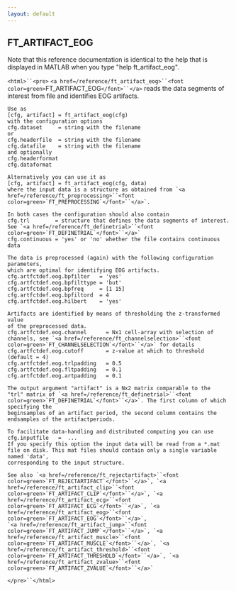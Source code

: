 ```yaml
---
layout: default
---
```


##  FT_ARTIFACT_EOG

Note that this reference documentation is identical to the help that is displayed in MATLAB when you type "help ft_artifact_eog".

`<html>``<pre>`
    `<a href=/reference/ft_artifact_eog>``<font color=green>`FT_ARTIFACT_EOG`</font>``</a>` reads the data segments of interest from file and
    identifies EOG artifacts.
 
    Use as
    [cfg, artifact] = ft_artifact_eog(cfg)
    with the configuration options
    cfg.dataset     = string with the filename
    or
    cfg.headerfile  = string with the filename
    cfg.datafile    = string with the filename
    and optionally
    cfg.headerformat
    cfg.dataformat
 
    Alternatively you can use it as
    [cfg, artifact] = ft_artifact_eog(cfg, data)
    where the input data is a structure as obtained from `<a href=/reference/ft_preprocessing>``<font color=green>`FT_PREPROCESSING`</font>``</a>`.
 
    In both cases the configuration should also contain
    cfg.trl        = structure that defines the data segments of interest. See `<a href=/reference/ft_definetrial>``<font color=green>`FT_DEFINETRIAL`</font>``</a>`
    cfg.continuous = 'yes' or 'no' whether the file contains continuous data
 
    The data is preprocessed (again) with the following configuration parameters,
    which are optimal for identifying EOG artifacts.
    cfg.artfctdef.eog.bpfilter   = 'yes'
    cfg.artfctdef.eog.bpfilttype = 'but'
    cfg.artfctdef.eog.bpfreq     = [1 15]
    cfg.artfctdef.eog.bpfiltord  = 4
    cfg.artfctdef.eog.hilbert    = 'yes'
 
    Artifacts are identified by means of thresholding the z-transformed value
    of the preprocessed data.
    cfg.artfctdef.eog.channel      = Nx1 cell-array with selection of channels, see `<a href=/reference/ft_channelselection>``<font color=green>`FT_CHANNELSELECTION`</font>``</a>` for details
    cfg.artfctdef.eog.cutoff       = z-value at which to threshold (default = 4)
    cfg.artfctdef.eog.trlpadding   = 0.5
    cfg.artfctdef.eog.fltpadding   = 0.1
    cfg.artfctdef.eog.artpadding   = 0.1
 
    The output argument "artifact" is a Nx2 matrix comparable to the
    "trl" matrix of `<a href=/reference/ft_definetrial>``<font color=green>`FT_DEFINETRIAL`</font>``</a>`. The first column of which specifying the
    beginsamples of an artifact period, the second column contains the
    endsamples of the artifactperiods.
 
    To facilitate data-handling and distributed computing you can use
    cfg.inputfile   =  ...
    If you specify this option the input data will be read from a *.mat
    file on disk. This mat files should contain only a single variable named 'data',
    corresponding to the input structure.
 
    See also `<a href=/reference/ft_rejectartifact>``<font color=green>`FT_REJECTARTIFACT`</font>``</a>`, `<a href=/reference/ft_artifact_clip>``<font color=green>`FT_ARTIFACT_CLIP`</font>``</a>`, `<a href=/reference/ft_artifact_ecg>``<font color=green>`FT_ARTIFACT_ECG`</font>``</a>`, `<a href=/reference/ft_artifact_eog>``<font color=green>`FT_ARTIFACT_EOG`</font>``</a>`,
    `<a href=/reference/ft_artifact_jump>``<font color=green>`FT_ARTIFACT_JUMP`</font>``</a>`, `<a href=/reference/ft_artifact_muscle>``<font color=green>`FT_ARTIFACT_MUSCLE`</font>``</a>`, `<a href=/reference/ft_artifact_threshold>``<font color=green>`FT_ARTIFACT_THRESHOLD`</font>``</a>`, `<a href=/reference/ft_artifact_zvalue>``<font color=green>`FT_ARTIFACT_ZVALUE`</font>``</a>`
`</pre>``</html>`

